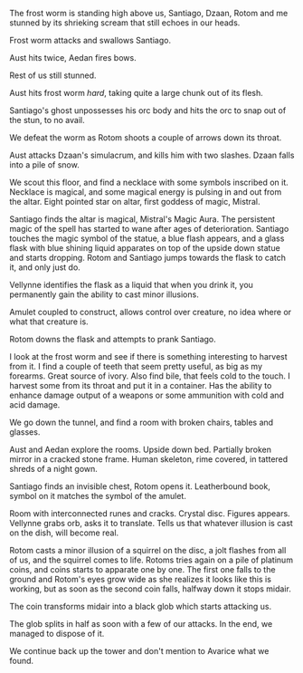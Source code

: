 The frost worm is standing high above us, Santiago, Dzaan, Rotom and me stunned by its shrieking scream that still echoes in our heads.

Frost worm attacks and swallows Santiago.

Aust hits twice, Aedan fires bows.

Rest of us still stunned.

Aust hits frost worm _hard_, taking quite a large chunk out of its flesh. 

Santiago's ghost unpossesses his orc body and hits the orc to snap out of the stun, to no avail.

We defeat the worm as Rotom shoots a couple of arrows down its throat.

Aust attacks Dzaan's simulacrum, and kills him with two slashes. Dzaan falls into a pile of snow.

We scout this floor, and find a necklace with some symbols inscribed on it. Necklace is magical, and some magical energy is pulsing in and out from the altar. Eight pointed star on altar, first goddess of magic, Mistral.

Santiago finds the altar is magical, Mistral's Magic Aura. The persistent magic of the spell has started to wane after ages of deterioration. Santiago touches the magic symbol of the statue, a blue flash appears, and a glass flask with blue shining liquid apparates on top of the upside down statue and starts dropping. Rotom and Santiago jumps towards the flask to catch it, and only just do.

Vellynne identifies the flask as a liquid that when you drink it, you permanently gain the ability to cast minor illusions.

Amulet coupled to construct, allows control over creature, no idea where or what that creature is.

Rotom downs the flask and attempts to prank Santiago.

I look at the frost worm and see if there is something interesting to harvest from it. I find a couple of teeth that seem pretty useful, as big as my forearms. Great source of ivory. Also find bile, that feels cold to the touch. I harvest some from its throat and put it in a container. Has the ability to enhance damage output of a weapons or some ammunition with cold and acid damage.

We go down the tunnel, and find a room with broken chairs, tables and glasses. 

Aust and Aedan explore the rooms. Upside down bed. Partially broken mirror in a cracked stone frame. Human skeleton, rime covered,  in tattered shreds of a night gown.

Santiago finds an invisible chest, Rotom opens it. Leatherbound book, symbol on it matches the symbol of the amulet. 

Room with interconnected runes and cracks. Crystal disc. Figures appears. Vellynne grabs orb, asks it to translate. Tells us that whatever illusion is cast on the dish, will become real.

Rotom casts a minor illusion of a squirrel on the disc, a jolt flashes from all of us, and the squirrel comes to life. Rotoms tries again on a pile of platinum coins, and coins starts to apparate one by one. The first one falls to the ground and Rotom's eyes grow wide as she realizes it looks like this is working, but as soon as the second coin falls, halfway down it stops midair.

The coin transforms midair into a black glob which starts attacking us.

The glob splits in half as soon with a few of our attacks. In the end, we managed to dispose of it.

We continue back up the tower and don't mention to Avarice what we found.